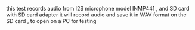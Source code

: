 this test records audio from I2S microphone model INMP441 , and SD card with SD card adapter
it will record audio and save it in WAV format on the SD card , to open on a PC for testing
